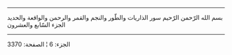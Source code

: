 ------------------------------------------------------------------------

بسم الله الرّحمن الرّحيم سور الذاريات والطّور والنجم والقمر والرحمن
والواقعة والحديد الجزء السّابع والعشرون

------------------------------------------------------------------------

الجزء: 6 ¦ الصفحة: 3370
